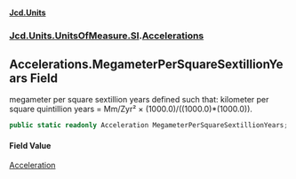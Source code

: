 #### [Jcd.Units](index.md 'index')
### [Jcd.Units.UnitsOfMeasure.SI](Jcd.Units.UnitsOfMeasure.SI.md 'Jcd.Units.UnitsOfMeasure.SI').[Accelerations](Accelerations.md 'Jcd.Units.UnitsOfMeasure.SI.Accelerations')

## Accelerations.MegameterPerSquareSextillionYears Field

megameter per square sextillion years defined such that: kilometer per square quintillion years = Mm/Zyr² × (1000.0)/((1000.0)*(1000.0)).

```csharp
public static readonly Acceleration MegameterPerSquareSextillionYears;
```

#### Field Value
[Acceleration](Acceleration.md 'Jcd.Units.UnitTypes.Acceleration')